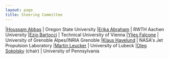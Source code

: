 ```yaml
---
layout: page
title: Steering Committee 
---
```


|[Houssam Abbas](http://www.houssamabbas.com) | Oregon State University
|[Erika Abraham](https://ths.rwth-aachen.de/people/erika-abraham) | RWTH Aachen University
|[Ezio Bartocci](http://www.eziobartocci.com) | Technical University of Vienna
|[Ylies Falcone](http://www.ylies.fr) | University of Grenoble Alpes/INRIA Grenoble
|[Klaus Havelund](http://www.havelund.com) | NASA's Jet Propulsion Laboratory
|[Martin Leucker](https://www.isp.uni-luebeck.de/leucker) | University of Lubeck
|[Oleg Sokolsky](http://www.cis.upenn.edu/~sokolsky) (chair) | University of Pennsylvania
